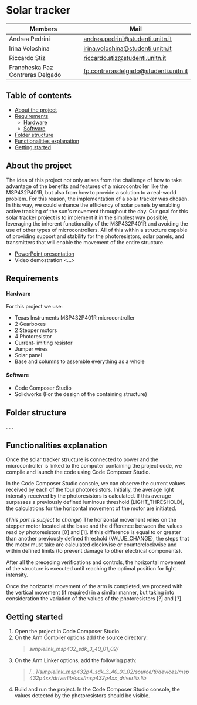 # Solar tracker

| Members        | Mail |
|--|--|
| Andrea Pedrini | andrea.pedrini@studenti.unitn.it |
| Irina Voloshina | irina.voloshina@studenti.unitn.it |
| Riccardo Stiz | riccardo.stiz@studenti.unitn.it |
| Francheska Paz Contreras Delgado | fp.contrerasdelgado@studenti.unitn.it |

## Table of contents
- [About the project](#about-the-project)
- [Requirements](#requirements)
  - [Hardware](#hardware)
  - [Software](#software)
- [Folder structure](#folder-structure)
- [Functionalities explanation](#functionalities-explanation)
- [Getting started](#getting-started)
 

## About the project
The idea of this project not only arises from the challenge of how to take advantage of the benefits and features of a microcontroller like the MSP432P401R, but also from how to provide a solution to a real-world problem.
For this reason, the implementation of a solar tracker was chosen. In this way, we could enhance the efficiency of solar panels by enabling active tracking of the sun's movement throughout the day.
Our goal for this solar tracker project is to implement it in the simplest way possible, leveraging the inherent functionality of the MSP432P401R and avoiding the use of other types of microcontrollers. All of this within a structure capable of providing support and stability for the photoresistors, solar panels, and transmitters that will enable the movement of the entire structure.

- [PowerPoint presentation]()
- Video demostration <...>

## Requirements
#### Hardware
For this project we use:

- Texas Instruments MSP432P401R microcontroller
- 2 Gearboxes
- 2 Stepper motors
- 4 Photoresistor
- Current-limiting resistor
- Jumper wires
- Solar panel
- Base and columns to assemble everything as a whole
  
#### Software
- Code Composer Studio
- Solidworks (For the design of the containing structure)

## Folder structure
.
.
.

## Functionalities explanation
Once the solar tracker structure is connected to power and the microcontroller is linked to the computer containing the project code, we compile and launch the code using Code Composer Studio.

In the Code Composer Studio console, we can observe the current values received by each of the four photoresistors. Initially, the average light intensity received by the photoresistors is calculated. If this average surpasses a previously defined luminous threshold (LIGHT_THRESHOLD), the calculations for the horizontal movement of the motor are initiated.

(*This part is subject to change*)
The horizontal movement relies on the stepper motor located at the base and the difference between the values read by photoresistors [0] and [1]. If this difference is equal to or greater than another previously defined threshold (VALUE_CHANGE), the steps that the motor must take are calculated clockwise or counterclockwise and within defined limits (to prevent damage to other electrical components).

After all the preceding verifications and controls, the horizontal movement of the structure is executed until reaching the optimal position for light intensity.

Once the horizontal movement of the arm is completed, we proceed with the vertical movement (if required) in a similar manner, but taking into consideration the variation of the values ​​of the photoresistors [?] and [?].

## Getting started
1. Open the project in Code Composer Studio.
2. On the Arm Compiler options add the source directory:
   > *simplelink_msp432_sdk_3_40_01_02/*
4. On the Arm Linker options, add the following path:
   > *[...]/simplelink_msp432p4_sdk_3_40_01_02/source/ti/devices/msp432p4xx/driverlib/ccs/msp432p4xx_driverlib.lib*
6. Build and run the project. In the Code Composer Studio console, the values detected by the photoresistors should be visible.
